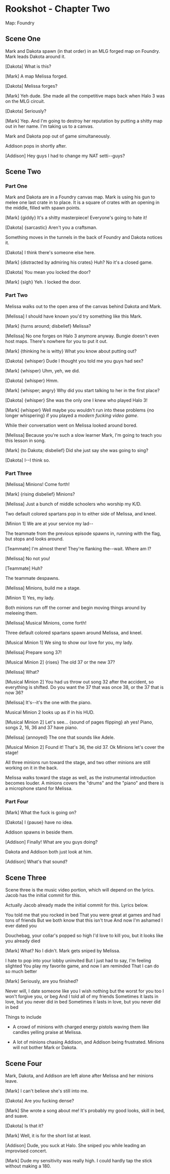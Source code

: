 # Rookshot - Chapter Two

Map: Foundry

## Scene One

Mark and Dakota spawn (in that order) in an MLG forged map on Foundry. Mark leads Dakota around it.

[Dakota] What is this?

[Mark] A map Melissa forged.

[Dakota] Melissa forges?

[Mark] Yeh dude. She made all the competitive maps back when Halo 3 was on the MLG circuit.

[Dakota] Seriously?

[Mark] Yep. And I'm going to destroy her reputation by putting a shitty map out in her name. I'm taking us to a canvas.

Mark and Dakota pop out of game simultaneously.

Addison pops in shortly after.

[Addison] Hey guys I had to change my NAT setti--guys?

## Scene Two

### Part One

Mark and Dakota are in a Foundry canvas map. Mark is using his gun to melee one last crate in to place. It is a square of crates with an opening in the middle, filled with spawn points.

[Mark] {giddy} It's a shitty masterpiece! Everyone's going to hate it!

[Dakota] {sarcastic} Aren't you a craftsman.

Something moves in the tunnels in the back of Foundry and Dakota notices it.

[Dakota] I think there's someone else here.

[Mark] {distracted by admiring his crates} Huh? No it's a closed game.

[Dakota] You mean you locked the door?

[Mark] {sigh} Yeh. I locked the door.

### Part Two

Melissa walks out to the open area of the canvas behind Dakota and Mark.

[Melissa] I should have known you'd try something like this Mark.

[Mark] {turns around; disbelief} Melissa?

[Melissa] No one forges on Halo 3 anymore anyway. Bungie doesn't even host maps. There's nowhere for you to put it out.

[Mark] {thinking he is witty} What you know about putting out?

[Dakota] {whisper} Dude I thought you told me you guys had sex?

[Mark] {whisper} Uhm, yeh, we did.

[Dakota] {whisper} Hmm.

[Mark] {whisper; angry} Why did you start talking to her in the first place?

[Dakota] {whisper} She was the only one I knew who played Halo 3!

[Mark] {whisper}  Well maybe you wouldn't run into these problems {no longer whispering} if you played a *modern fucking video game*.

While their conversation went on Melissa looked around bored.

[Melissa] Because you're such a slow learner Mark, I'm going to teach you this lesson in song.

[Mark] {to Dakota; disbelief} Did she just say she was going to sing?

[Dakota] I--I think so.

### Part Three

[Melissa] Minions! Come forth!

[Mark] {rising disbelief} Minions?

[Melissa] Just a bunch of middle schoolers who worship my K/D.

Two default colored spartans pop in to either side of Melissa, and kneel.

[Minion 1] We are at your service my lad--

The teammate from the previous episode spawns in, running with the flag, but stops and looks around.

[Teammate] I'm almost there! They're flanking the--wait. Where am I?

[Melissa] No not you!

[Teammate] Huh?

The teammate despawns.

[Melissa] Minions, build me a stage.

[Minion 1] Yes, my lady.

Both minions run off the corner and begin moving things around by meleeing them.

[Melissa] Musical Minions, come forth!

Three default colored spartans spawn around Melissa, and kneel.

[Musical Minion 1] We sing to show our love for you, my lady.

[Melissa] Prepare song 37!

[Musical Minion 2] {rises} The old 37 or the new 37?

[Melissa] What?

[Musical Minion 2] You had us throw out song 32 after the accident, so everything is shifted. Do you want the 37 that was once 38, or the 37 that is now 36?

[Melissa] It's--it's the one with the piano.

Musical Minion 2 looks up as if in his HUD.

[Musical Minion 2] Let's see... {sound of pages flipping} ah yes! Piano, songs 2, 16, 36 and 37 have piano.

[Melissa] {annoyed} The one that sounds like Adele.

[Musical Minion 2] Found it! That's 36, the old 37. Ok Minions let's  cover the stage!

All three minions run toward the stage, and two other minions are still working on it in the back.

Melissa walks toward the stage as well, as the instrumental introduction becomes louder. A minions covers the "drums" and the "piano" and there is a microphone stand for Melissa.

### Part Four

[Mark] What the fuck is going on?

[Dakota] I {pause} have no idea.

Addison spawns in beside them.

[Addison] Finally! What are you guys doing?

Dakota and Addison both just look at him.

[Addison] What's that sound?

## Scene Three

Scene three is the music video portion, which will depend on the lyrics. Jacob has the initial commit for this.

Actually Jacob already made the initial commit for this. Lyrics below.

You told me that you rocked in bed
That you were great at games and had tons of friends
But we both know that this isn't true
And now I'm ashamed I ever dated you

Douchebag, your collar's popped so high
I'd love to kill you, but it looks like you already died

[Mark] What? No I didn't.
Mark gets sniped by Melissa.

I hate to pop into your lobby uninvited
But I just had to say, I'm feeling slighted
You play my favorite game, and now I am reminded
That I can do so much better

[Mark] Seriously, are you finished?

Never will, I date someone like you
I wish nothing but the worst for you too
I won't forgive you, or beg
And I told all of my friends
Sometimes it lasts in love, but you never did in bed
Sometimes it lasts in love, but you never did in bed

Things to include

* A crowd of minions with charged energy pistols waving them like candles yelling praise at Melissa.

* A lot of minions chasing Addison, and Addison being frustrated. Minions will not bother Mark or Dakota.

## Scene Four

Mark, Dakota, and Addison are left alone after Melissa and her minions leave.

[Mark] I can't believe she's still into me.

[Dakota] Are you fucking dense?

[Mark] She wrote a song about me! It's probably my good looks, skill in bed, and suave.

[Dakota] Is that it?

[Mark] Well, it is for the short list at least.

[Addison] Dude, you suck at Halo. She sniped you while leading an improvised concert.

[Mark] Dude my sensitivity was really high. I could hardly tap the stick without making a 180.

